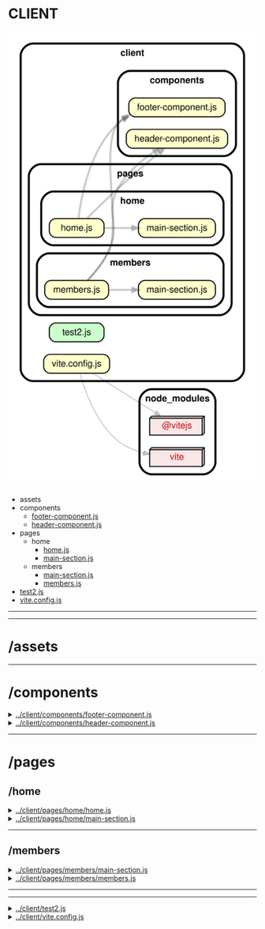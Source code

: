 <!-- BEGIN title -->

# CLIENT

<!-- END title -->

<!-- BEGIN TREE -->

![dependency graph](./client.svg)

<!-- END TREE -->

<!-- BEGIN TOC -->

- assets
- components
  - [footer-component.js](#clientcomponentsfooter-componentjs)
  - [header-component.js](#clientcomponentsheader-componentjs)
- pages
  - home
    - [home.js](#clientpageshomehomejs)
    - [main-section.js](#clientpageshomemain-sectionjs)
  - members
    - [main-section.js](#clientpagesmembersmain-sectionjs)
    - [members.js](#clientpagesmembersmembersjs)
- [test2.js](#clienttest2js)
- [vite.config.js](#clientviteconfigjs)

---

<!-- END TOC -->

---

<!-- BEGIN DOCS -->

# /assets

---

# /components

<details><summary><a href="../../client/components/footer-component.js" id="clientcomponentsfooter-componentjs">../client/components/footer-component.js</a></summary>

</details>

<details><summary><a href="../../client/components/header-component.js" id="clientcomponentsheader-componentjs">../client/components/header-component.js</a></summary>

</details>

---

# /pages

## /home

<details><summary><a href="../../client/pages/home/home.js" id="clientpageshomehomejs">../client/pages/home/home.js</a></summary>

</details>

<details><summary><a href="../../client/pages/home/main-section.js" id="clientpageshomemain-sectionjs">../client/pages/home/main-section.js</a></summary>

</details>

---

## /members

<details><summary><a href="../../client/pages/members/main-section.js" id="clientpagesmembersmain-sectionjs">../client/pages/members/main-section.js</a></summary>

</details>

<details><summary><a href="../../client/pages/members/members.js" id="clientpagesmembersmembersjs">../client/pages/members/members.js</a></summary>

</details>

---

---

<details><summary><a href="../../client/test2.js" id="clienttest2js">../client/test2.js</a></summary>

</details>

<details><summary><a href="../../client/vite.config.js" id="clientviteconfigjs">../client/vite.config.js</a></summary>

</details>

<!-- END DOCS -->
